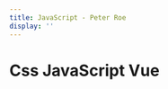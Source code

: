 ```yaml
---
title: JavaScript - Peter Roe
display: ''
---
```


<div class="prose m-auto mb-8 select-none">
  <h1 class="mb-0 ">
    <router-link to="/note" class="opacity-20 hover:opacity-50 !border-none !font-400">Css</router-link>
    JavaScript
    <router-link to="/vue" class="opacity-20 hover:opacity-50 !border-none !font-400">Vue</router-link>
  </h1>
</div>

<ClientOnly>
  <Plum/>
</ClientOnly>

<ListPosts type="js"/>